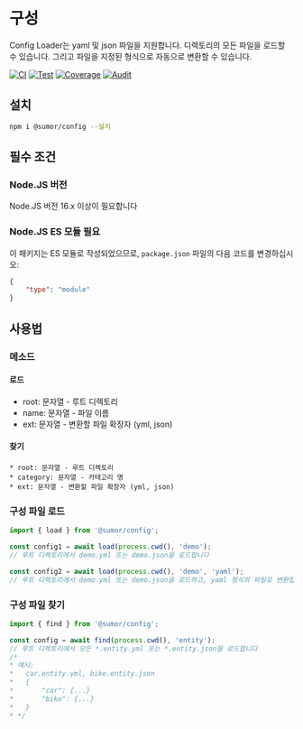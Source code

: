 # 구성
Config Loader는 yaml 및 json 파일을 지원합니다. 디렉토리의 모든 파일을 로드할 수 있습니다.
그리고 파일을 지정된 형식으로 자동으로 변환할 수 있습니다.

[![CI](https://github.com/sumor-cloud/config/actions/workflows/ci.yml/badge.svg)](https://github.com/sumor-cloud/config/actions/workflows/ci.yml)
[![Test](https://github.com/sumor-cloud/config/actions/workflows/ut.yml/badge.svg)](https://github.com/sumor-cloud/config/actions/workflows/ut.yml)
[![Coverage](https://github.com/sumor-cloud/config/actions/workflows/coverage.yml/badge.svg)](https://github.com/sumor-cloud/config/actions/workflows/coverage.yml)
[![Audit](https://github.com/sumor-cloud/config/actions/workflows/audit.yml/badge.svg)](https://github.com/sumor-cloud/config/actions/workflows/audit.yml)

## 설치
```bash
npm i @sumor/config --설치
```

## 필수 조건

### Node.JS 버전
Node.JS 버전 16.x 이상이 필요합니다

### Node.JS ES 모듈 필요
이 패키지는 ES 모듈로 작성되었으므로,
```package.json``` 파일의 다음 코드를 변경하십시오:
```json
{
    "type": "module"
}
```

## 사용법

### 메소드

#### 로드
 * root: 문자열 - 루트 디렉토리
 * name: 문자열 - 파일 이름
 * ext: 문자열 - 변환할 파일 확장자 (yml, json)

#### 찾기
    * root: 문자열 - 루트 디렉토리
    * category: 문자열 - 카테고리 명
    * ext: 문자열 - 변환할 파일 확장자 (yml, json)

### 구성 파일 로드

```javascript
import { load } from '@sumor/config';

const config1 = await load(process.cwd(), 'demo');
// 루트 디렉토리에서 demo.yml 또는 demo.json을 로드합니다

const config2 = await load(process.cwd(), 'demo', 'yaml');
// 루트 디렉토리에서 demo.yml 또는 demo.json을 로드하고, yaml 형식의 파일로 변환합니다

```

### 구성 파일 찾기

```javascript
import { find } from '@sumor/config';

const config = await find(process.cwd(), 'entity');
// 루트 디렉토리에서 모든 *.entity.yml 또는 *.entity.json을 로드합니다
/*
* 예시:
*   car.entity.yml, bike.entity.json
*   {
*       "car": {...}
*       "bike": {...}
*   }
* */
```